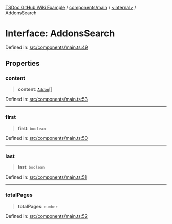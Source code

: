 [TSDoc GitHub Wiki Example](../wiki/modules) / [components/main](../wiki/components.main) / [\<internal\>](../wiki/components.main.%3Cinternal%3E) / AddonsSearch

# Interface: AddonsSearch

Defined in: [src/components/main.ts:49](https://github.com/Lukuky/ABRA-Flexi-addons-widget/blob/1f6bc28b7e2ffe58d585cfddf89fd3094e61af90/src/components/main.ts#L49)

## Properties

### content

> **content**: [`Addon`](../wiki/components.main.%3Cinternal%3E.Interface.Addon)[]

Defined in: [src/components/main.ts:53](https://github.com/Lukuky/ABRA-Flexi-addons-widget/blob/1f6bc28b7e2ffe58d585cfddf89fd3094e61af90/src/components/main.ts#L53)

***

### first

> **first**: `boolean`

Defined in: [src/components/main.ts:50](https://github.com/Lukuky/ABRA-Flexi-addons-widget/blob/1f6bc28b7e2ffe58d585cfddf89fd3094e61af90/src/components/main.ts#L50)

***

### last

> **last**: `boolean`

Defined in: [src/components/main.ts:51](https://github.com/Lukuky/ABRA-Flexi-addons-widget/blob/1f6bc28b7e2ffe58d585cfddf89fd3094e61af90/src/components/main.ts#L51)

***

### totalPages

> **totalPages**: `number`

Defined in: [src/components/main.ts:52](https://github.com/Lukuky/ABRA-Flexi-addons-widget/blob/1f6bc28b7e2ffe58d585cfddf89fd3094e61af90/src/components/main.ts#L52)
